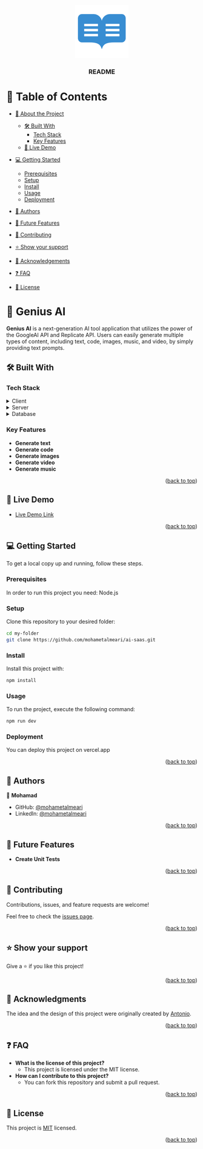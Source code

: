 <a name="readme-top"></a>

<div align="center">
  <img src="logo.png" alt="logo" width="140"  height="auto" />
  <br/>

  <h3><b>README</b></h3>

</div>

<!-- TABLE OF CONTENTS -->

# 📗 Table of Contents

- [📖 About the Project](#about-project)
  - [🛠 Built With](#built-with)
    - [Tech Stack](#tech-stack)
    - [Key Features](#key-features)
  - [🚀 Live Demo](#live-demo)
- [💻 Getting Started](#getting-started)

  - [Prerequisites](#prerequisites)
  - [Setup](#setup)
  - [Install](#install)
  - [Usage](#usage)
  <!--  - [Run tests](#run-tests)-->
  - [Deployment](#deployment)

- [👥 Authors](#authors)
- [🔭 Future Features](#future-features)
- [🤝 Contributing](#contributing)
- [⭐️ Show your support](#support)
- [🙏 Acknowledgements](#acknowledgements)
- [❓ FAQ](#faq)
- [📝 License](#license)

<!-- PROJECT DESCRIPTION -->

# 📖 Genius AI <a name="about-project"></a>

**Genius AI** is a next-generation AI tool application that utilizes the power of the GoogleAI API and Replicate API. Users can easily generate multiple types of content, including text, code, images, music, and video, by simply providing text prompts.

## 🛠 Built With <a name="built-with"></a>

### Tech Stack <a name="tech-stack"></a>

<details>
  <summary>Client</summary>
    <ul>
      <li><a href="https://reactjs.org/">React.js</a></li><li><a href="https://nextjs.org/">Next.js</a></li><li><a href="https://tailwindcss.com/">TailwindCSS</a></li><li><a href="https://ui.shadcn.com/">Shadcn</a></li>
    </ul>
</details>

<details>
  <summary>Server</summary>
    <ul>
      <li><a href="https://reactjs.org/">React.js</a></li><li><a href="https://nextjs.org/">Next.js</a></li><li><a href="https://stripe.com/">Stripe</a></li><li><a href="https://aistudio.google.com/">GoogleAI</a></li><li><a href="https://replicate.com/">Replicate</a></li><li><a href="https://clerk.com/">Clerk</a></li>
    </ul>
</details>

<details>
  <summary>Database</summary>
    <ul>
      <li><a href="https://www.postgresql.org/">PostgreSQL</a></li><li><a href="https://www.prisma.io/">Prisma</a></li><li><a href="https://neon.tech/">Neon</a></li>
    </ul>
</details>

<!-- Features -->

### Key Features <a name="key-features"></a>

- **Generate text**
- **Generate code**
- **Generate images**
- **Generate video**
- **Generate music**

<p align="right">(<a href="#readme-top">back to top</a>)</p>

<!-- LIVE DEMO -->

## 🚀 Live Demo <a name="live-demo"></a>

- [Live Demo Link](https://genius-5ai-tools.vercel.app/)

<p align="right">(<a href="#readme-top">back to top</a>)</p>

<!-- GETTING STARTED -->

## 💻 Getting Started <a name="getting-started"></a>

To get a local copy up and running, follow these steps.

### Prerequisites

In order to run this project you need: Node.js

### Setup

Clone this repository to your desired folder:

```sh
cd my-folder
git clone https://github.com/mohametalmeari/ai-saas.git
```

### Install

Install this project with:

```sh
npm install
```

### Usage

To run the project, execute the following command:

```sh
npm run dev
```

<!--
### Run tests
To run tests, run the following command:
```sh
npm test
```
-->

### Deployment

You can deploy this project on vercel.app

<p align="right">(<a href="#readme-top">back to top</a>)</p>

<!-- AUTHORS -->

## 👥 Authors <a name="authors"></a>

👤 **Mohamad**

- GitHub: [@mohametalmeari](https://github.com/mohametalmeari)
- LinkedIn: [@mohametalmeari](https://www.linkedin.com/in/mohamet-almeari/)

<p align="right">(<a href="#readme-top">back to top</a>)</p>

<!-- FUTURE FEATURES -->

## 🔭 Future Features <a name="future-features"></a>

- **Create Unit Tests**

<p align="right">(<a href="#readme-top">back to top</a>)</p>

<!-- CONTRIBUTING -->

## 🤝 Contributing <a name="contributing"></a>

Contributions, issues, and feature requests are welcome!

Feel free to check the [issues page](../../issues/).

<p align="right">(<a href="#readme-top">back to top</a>)</p>

<!-- SUPPORT -->

## ⭐️ Show your support <a name="support"></a>

Give a ⭐️ if you like this project!

<p align="right">(<a href="#readme-top">back to top</a>)</p>

<!-- ACKNOWLEDGEMENTS -->

## 🙏 Acknowledgments <a name="acknowledgements"></a>

The idea and the design of this project were originally created by [Antonio](https://github.com/AntonioErdeljac).

<p align="right">(<a href="#readme-top">back to top</a>)</p>

<!-- FAQ (optional) -->

## ❓ FAQ <a name="faq"></a>

- **What is the license of this project?**
  - This project is licensed under the MIT license.
- **How can I contribute to this project?**
  - You can fork this repository and submit a pull request.

<p align="right">(<a href="#readme-top">back to top</a>)</p>

<!-- LICENSE -->

## 📝 License <a name="license"></a>

This project is [MIT](./LICENSE) licensed.

<p align="right">(<a href="#readme-top">back to top</a>)</p>
